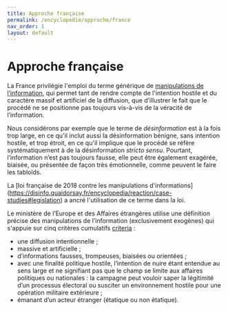 ```yaml
---
title: Approche française
permalink: /encyclopedie/approche/france
nav_order: 1
layout: default
---
```


# Approche française

La France privilégie l'emploi du terme générique de [manipulations de l’information](/encyclopedia/definitions), qui permet tant de rendre compte de l'intention hostile et du caractère massif et artificiel de la diffusion, que d’illustrer le fait que le procédé ne se positionne pas toujours vis-à-vis de la véracité de l’information.

Nous considérons par exemple que le terme de _désinformation_ est à la fois trop large, en ce qu'il inclut aussi la désinformation bénigne, sans intention hostile, et trop étroit, en ce qu'il implique que le procédé se réfère systématiquement à de la désinformation _stricto sensu_. Pourtant, l’information n’est pas toujours fausse, elle peut être également exagérée, biaisée, ou présentée de façon très émotionnelle, comme peuvent le faire les tabloïds. 

La [loi française de 2018 contre les manipulations d'informations] (https://disinfo.quaidorsay.fr/encyclopedia/reaction/case-studies#legislation) a ancré l'utilisation de ce terme dans la loi.

Le ministère de l’Europe et des Affaires étrangères utilise une définition précise des manipulations de l’information (exclusivement exogènes) qui s'appuie sur cinq critères cumulatifs [criteria](/encyclopedia) :

- une diffusion intentionnelle ;
- massive et artificielle ;
- d’informations fausses, trompeuses, biaisées ou orientées ;
- avec une finalité politique hostile, l’intention de nuire étant entendue au sens large et ne signifiant pas que le champ se limite aux affaires politiques ou nationales : la campagne peut vouloir saper la légitimité d’un processus électoral ou susciter un environnement hostile pour une opération militaire extérieure ;
- émanant d’un acteur étranger (étatique ou non étatique).
